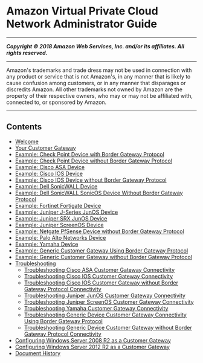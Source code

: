 # Amazon Virtual Private Cloud Network Administrator Guide

-----
*****Copyright &copy; 2018 Amazon Web Services, Inc. and/or its affiliates. All rights reserved.*****

-----
Amazon's trademarks and trade dress may not be used in 
     connection with any product or service that is not Amazon's, 
     in any manner that is likely to cause confusion among customers, 
     or in any manner that disparages or discredits Amazon. All other 
     trademarks not owned by Amazon are the property of their respective
     owners, who may or may not be affiliated with, connected to, or 
     sponsored by Amazon.

-----
## Contents
+ [Welcome](Welcome.md)
+ [Your Customer Gateway](Introduction.md)
+ [Example: Check Point Device with Border Gateway Protocol](check-point-bgp.md)
+ [Example: Check Point Device without Border Gateway Protocol](check-point-NoBGP.md)
+ [Example: Cisco ASA Device](Cisco_ASA.md)
+ [Example: Cisco IOS Device](Cisco.md)
+ [Example: Cisco IOS Device without Border Gateway Protocol](Cisco_NoBGP.md)
+ [Example: Dell SonicWALL Device](sonicwall-bgp.md)
+ [Example: Dell SonicWALL SonicOS Device Without Border Gateway Protocol](sonicwall-static.md)
+ [Example: Fortinet Fortigate Device](fortinet.md)
+ [Example: Juniper J-Series JunOS Device](Juniper.md)
+ [Example: Juniper SRX JunOS Device](juniper-srx.md)
+ [Example: Juniper ScreenOS Device](Juniper-with-screenos.md)
+ [Example: Netgate PfSense Device without Border Gateway Protocol](pfsense-no-bgp.md)
+ [Example: Palo Alto Networks Device](palo-alto.md)
+ [Example: Yamaha Device](Yamaha.md)
+ [Example: Generic Customer Gateway Using Border Gateway Protocol](GenericConfig.md)
+ [Example: Generic Customer Gateway without Border Gateway Protocol](GenericConfigNoBGP.md)
+ [Troubleshooting](Troubleshooting.md)
   + [Troubleshooting Cisco ASA Customer Gateway Connectivity](Cisco_ASA_Troubleshooting.md)
   + [Troubleshooting Cisco IOS Customer Gateway Connectivity](Cisco_Troubleshooting.md)
   + [Troubleshooting Cisco IOS Customer Gateway without Border Gateway Protocol Connectivity](Cisco_Troubleshooting_NoBGP.md)
   + [Troubleshooting Juniper JunOS Customer Gateway Connectivity](Juniper_Troubleshooting.md)
   + [Troubleshooting Juniper ScreenOS Customer Gateway Connectivity](Juniper_ScreenOs_Troubleshooting.md)
   + [Troubleshooting Yamaha Customer Gateway Connectivity](Yamaha_Troubleshooting.md)
   + [Troubleshooting Generic Device Customer Gateway Connectivity Using Border Gateway Protocol](Generic_Troubleshooting.md)
   + [Troubleshooting Generic Device Customer Gateway without Border Gateway Protocol Connectivity](Generic_Troubleshooting_noBGP.md)
+ [Configuring Windows Server 2008 R2 as a Customer Gateway](CustomerGateway-Windows.md)
+ [Configuring Windows Server 2012 R2 as a Customer Gateway](customer-gateway-windows-2012.md)
+ [Document History](WhatsNew.md)